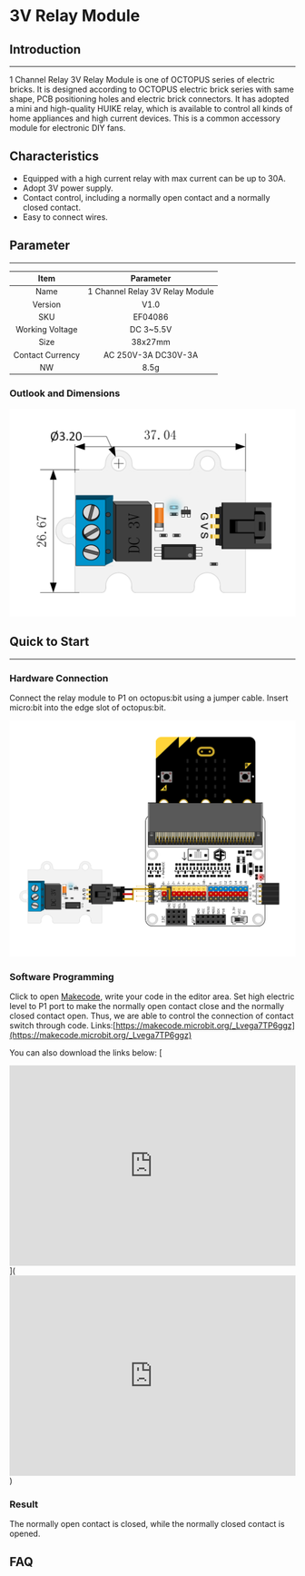 # 3V Relay Module

## Introduction
---

1 Channel Relay 3V Relay Module is one of OCTOPUS series of electric bricks. It is designed according to OCTOPUS electric brick series with same shape, PCB positioning holes and electric brick connectors. It has adopted a mini and high-quality HUIKE relay, which is available to control all kinds of home appliances and high current devices. This is a common accessory module for electronic DIY fans.

## Characteristics


- Equipped with a high current relay with max current can be up to 30A.
- Adopt 3V power supply.
- Contact control, including a normally open contact and a normally closed contact.
- Easy to connect wires.

## Parameter
---
Item | Parameter 
:-: | :-: 
Name|1 Channel Relay 3V Relay Module
Version|V1.0
SKU| EF04086
Working Voltage|DC 3~5.5V
Size|38x27mm
Contact Currency|AC 250V-3A  DC30V-3A
NW|8.5g

### Outlook and Dimensions  
![](./images/RucS13Z.png)

## Quick to Start
---
### Hardware Connection

Connect the relay module to P1 on octopus:bit using a jumper cable. Insert micro:bit into the edge slot of octopus:bit.

![](./images/cJGeHvd.png)

### Software Programming

Click to open [Makecode](https://makecode.microbit.org/), write your code in the editor area. Set high electric level to P1 port to make the normally open contact close and the normally closed contact open. Thus, we are able to control the connection of contact switch through code.
Links:[https://makecode.microbit.org/_Lvega7TP6ggz](https://makecode.microbit.org/_Lvega7TP6ggz)

You can also download the links below:
[<div style="position:relative;height:0;padding-bottom:70%;overflow:hidden;"><iframe style="position:absolute;top:0;left:0;width:100%;height:100%;" src="https://makecode.microbit.org/#pub:_Lvega7TP6ggz" frameborder="0" sandbox="allow-popups allow-forms allow-scripts allow-same-origin"></iframe></div>](<div style="position:relative;height:0;padding-bottom:70%;overflow:hidden;"><iframe style="position:absolute;top:0;left:0;width:100%;height:100%;" src="https://makecode.microbit.org/#pub:_Lvega7TP6ggz" frameborder="0" sandbox="allow-popups allow-forms allow-scripts allow-same-origin"></iframe></div>)

### Result 

The normally open contact is closed, while the normally closed contact is opened.

## FAQ
